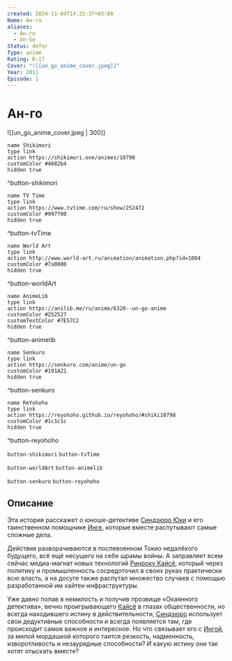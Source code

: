```yaml
---
created: 2024-11-04T14:22:37+03:00
Name: Ан-го
aliases:
  - Ан-го
  - Un-Go
Status: defer
Type: anime
Rating: R-17
Cover: "![[un_go_anime_cover.jpeg]]"
Year: 2011
Episode: 1
---
```


# Ан-го

![[un_go_anime_cover.jpeg | 300]]

```button
name Shikimori
type link
action https://shikimori.one/animes/10798
customColor #4682b4
hidden true
```
^button-shikimori

```button
name TV Time
type link
action https://www.tvtime.com/ru/show/252472
customColor #997f00
hidden true
```
^button-tvTime

```button
name World Art
type link
action http://www.world-art.ru/animation/animation.php?id=1004
customColor #7a0000
hidden true
```
^button-worldArt

```button
name AnimeLib
type link
action https://anilib.me/ru/anime/6320--un-go-anime
customColor #252527
customTextColor #7E57C2
hidden true
```
^button-animelib

```button
name Senkuro
type link
action https://senkuro.com/anime/un-go
customColor #191A21
hidden true
```
^button-senkuro

```button
name ReYohoho
type link
action https://reyohoho.github.io/reyohoho/#shiki10798
customColor #1c1c1c
hidden true
```
^button-reyohoho

`button-shikimori` `button-tvTime`

`button-worldArt` `button-animelib`

`button-senkuro` `button-reyohoho`

## Описание

Эта история расскажет о юноше-детективе [Синдзюро Юки](https://shikimori.one/characters/44212-shinjuurou-yuuki) и его таинственном помощнике [Инге](https://shikimori.one/characters/44211-inga), которые вместе распутывают самые сложные дела.

Действия разворачиваются в послевоенном Токио недалёкого будущего, всё ещё несущего на себе шрамы войны. А заправляет всем сейчас медиа-магнат новых технологий [Ринроку Кайсё](https://shikimori.one/characters/47383-rinroku-kaishou), который через политику и промышленность сосредоточил в своих руках практически всю власть, а на досуге также распутал множество случаев с помощью разработанной им хайтек-инфраструктуры.

Уже давно попав в немилость и получив прозвище «Окаянного детектива», вечно проигрывающего [Кайсё](https://shikimori.one/characters/47383-rinroku-kaishou) в глазах общественности, но всегда находившего истину в действительности, [Синдзюро](https://shikimori.one/characters/44212-shinjuurou-yuuki) использует свои дедуктивные способности и всегда появляется там, где происходит самое важное и интересное. Но что связывает его с [Ингой](https://shikimori.one/characters/44211-inga), за милой мордашкой которого таится резкость, надменность, изворотливость и незаурядные способности? И какую истину они так хотят отыскать вместе?
